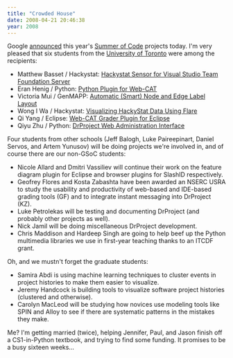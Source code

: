 ```yaml
---
title: "Crowded House"
date: 2008-04-21 20:46:38
year: 2008
---
```

Google <a href="http://google-opensource.blogspot.com/2008/04/announcing-accepted-student-proposals.html">announced</a> this year's <a href="http://code.google.com/soc/2008">Summer of Code</a> projects today.  I'm very pleased that six students from the <a href="http://www.cs.utoronto.ca">University of Toronto</a> were among the recipients:
<ul>
  <li>Matthew Basset / Hackystat: <a href="http://code.google.com/soc/2008/hackystat/appinfo.html?csaid=615119FC73C5B169">Hackystat Sensor for Visual Studio Team Foundation Server</a></li>
  <li>Eran Henig / Python: <a href="http://code.google.com/soc/2008/psf/appinfo.html?csaid=556B21592B571FB9">Python Plugin for Web-CAT</a></li>
  <li>Victoria Mui / GenMAPP: <a href="http://code.google.com/soc/2008/genmapp/appinfo.html?csaid=90FE00341AE130FF">Automatic (Smart) Node and Edge Label Layout</a></li>
  <li>Wong I Wa / Hackystat: <a href="http://code.google.com/soc/2008/hackystat/appinfo.html?csaid=1C78F6822087D826">Visualizing HackyStat Data Using Flare</a></li>
  <li>Qi Yang / Eclipse: <a href="http://code.google.com/soc/2008/eclipse/appinfo.html?csaid=FAB3F61F2769D208">Web-CAT Grader Plugin for Eclipse</a></li>
  <li>Qiyu Zhu / Python: <a href="http://code.google.com/soc/2008/psf/appinfo.html?csaid=F3275527417A78FB">        DrProject Web Administration Interface</a></li>
</ul>
Four students from other schools (Jeff Balogh, Luke Paireepinart, Daniel Servos, and Artem Yunusov) will be doing projects we're involved in, and of course there are our non-GSoC students:
<ul>
  <li>Nicole Allard and Dmitri Vassiliev will continue their work on the feature diagram plugin for Eclipse and browser plugins for SlashID respectively.</li>
  <li>Geofrey Flores and Kosta Zabashta have been awarded an NSERC USRA to study the usability and productivity of web-based and IDE-based grading tools (GF) and to integrate instant messaging into DrProject (KZ).</li>
  <li>Luke Petrolekas will be testing and documenting DrProject (and probably other projects as well).</li>
  <li>Nick Jamil will be doing miscellaneous DrProject development.</li>
  <li>Chris Maddison and Hardeep Singh are going to help beef up the Python multimedia libraries we use in first-year teaching thanks to an ITCDF grant.</li>
</ul>
Oh, and we mustn't forget the graduate students:
<ul>
  <li>Samira Abdi is using machine learning techniques to cluster events in project histories to make them easier to visualize.</li>
  <li>Jeremy Handcock is building tools to visualize software project histories (clustered and otherwise).</li>
  <li>Carolyn  MacLeod will be studying how novices use modeling tools like SPIN and Alloy to see if there are systematic patterns in the mistakes they make.</li>
</ul>
Me? I'm getting married (twice), helping Jennifer, Paul, and Jason finish off a CS1-in-Python textbook, and trying to find some funding. It promises to be a busy sixteen weeks…
